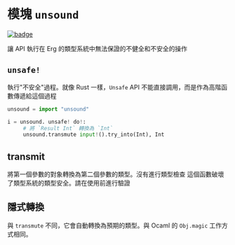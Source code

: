 # 模塊 `unsound`

[![badge](https://img.shields.io/endpoint.svg?url=https%3A%2F%2Fgezf7g7pd5.execute-api.ap-northeast-1.amazonaws.com%2Fdefault%2Fsource_up_to_date%3Fowner%3Derg-lang%26repos%3Derg%26ref%3Dmain%26path%3Ddoc/EN/API/modules/unsound.md%26commit_hash%3D06f8edc9e2c0cee34f6396fd7c64ec834ffb5352)](https://gezf7g7pd5.execute-api.ap-northeast-1.amazonaws.com/default/source_up_to_date?owner=erg-lang&repos=erg&ref=main&path=doc/EN/API/modules/unsound.md&commit_hash=06f8edc9e2c0cee34f6396fd7c64ec834ffb5352)

讓 API 執行在 Erg 的類型系統中無法保證的不健全和不安全的操作

## `unsafe!`

執行"不安全"過程。就像 Rust 一樣，`Unsafe` API 不能直接調用，而是作為高階函數傳遞給這個過程

```python
unsound = import "unsound"

i = unsound. unsafe! do!:
     # 將 `Result Int` 轉換為 `Int`
     unsound.transmute input!().try_into(Int), Int
```

## transmit

將第一個參數的對象轉換為第二個參數的類型。沒有進行類型檢查
這個函數破壞了類型系統的類型安全。請在使用前進行驗證

## 隱式轉換

與 `transmute` 不同，它會自動轉換為預期的類型。與 Ocaml 的 `Obj.magic` 工作方式相同。